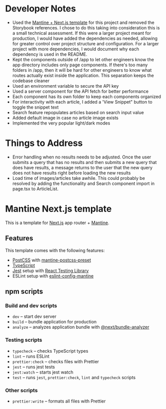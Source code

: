 # Developer Notes

- Used the [Mantine + Next.js template](https://github.com/mantinedev/next-app-template) for this project and removed the Storybook references. I chose to do this taking into consideration this is a small technical assessment. If this were a larger project meant for production, I would have added the dependencies as needed, allowing for greater control over project structure and configuration. For a larger project with more dependencies, I would document why each dependency is used in the README.
- Kept the components outside of /app to let other engineers know the app directory includes only page components. If there's too many folders in /app, then it will be hard for other engineers to know what routes actually exist inside the application. This separation keeps the codebase cleaner
- Used an environment variable to secure the API key
- Used a server component for the API fetch for better performance
- Each component has its own folder to keep each components organized
- For interactivity with each article, I added a 'View Snippet" button to toggle the snippet text
- Search feature repopulates articles based on search input value
- Added default image in case no article image exists
- Implemented the very popular light/dark modes

# Things to Address

- Error handling when no results needs to be adjusted. Once the user submits a query that has no results and then submits a new query that does have results, a message returns to the user that the new query does not have results right before loading the new results
- Load time of images/articles take awhile. This could probably be resolved by adding the functionality and Search component import in page.tsx to ArticleList.

# Mantine Next.js template

This is a template for [Next.js](https://nextjs.org/) app router + [Mantine](https://mantine.dev/).

## Features

This template comes with the following features:

- [PostCSS](https://postcss.org/) with [mantine-postcss-preset](https://mantine.dev/styles/postcss-preset)
- [TypeScript](https://www.typescriptlang.org/)
- [Jest](https://jestjs.io/) setup with [React Testing Library](https://testing-library.com/docs/react-testing-library/intro)
- ESLint setup with [eslint-config-mantine](https://github.com/mantinedev/eslint-config-mantine)

## npm scripts

### Build and dev scripts

- `dev` – start dev server
- `build` – bundle application for production
- `analyze` – analyzes application bundle with [@next/bundle-analyzer](https://www.npmjs.com/package/@next/bundle-analyzer)

### Testing scripts

- `typecheck` – checks TypeScript types
- `lint` – runs ESLint
- `prettier:check` – checks files with Prettier
- `jest` – runs jest tests
- `jest:watch` – starts jest watch
- `test` – runs `jest`, `prettier:check`, `lint` and `typecheck` scripts

### Other scripts

- `prettier:write` – formats all files with Prettier
